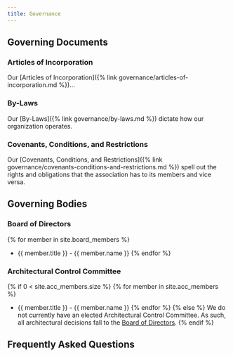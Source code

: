```yaml
---
title: Governance
---
```


## Governing Documents

### Articles of Incorporation

Our [Articles of Incorporation]({% link governance/articles-of-incorporation.md %})…

### By-Laws

Our [By-Laws]({% link governance/by-laws.md %}) dictate how our organization operates.

### Covenants, Conditions, and Restrictions

Our [Covenants, Conditions, and Restrictions]({% link governance/covenants-conditions-and-restrictions.md %}) spell out the rights and obligations that the association has to its members and vice versa.

## Governing Bodies

### Board of Directors

{% for member in site.board_members %}
* {{ member.title }} - {{ member.name }} {% endfor %}

### Architectural Control Committee

{% if 0 < site.acc_members.size %}
  {% for member in site.acc_members %}
* {{ member.title }} - {{ member.name }} {% endfor %}
{% else %}
We do not currently have an elected Architectural Control Committee. As such, all architectural decisions fall to the [Board of Directors](#board-of-directors).
{% endif %}

## Frequently Asked Questions
